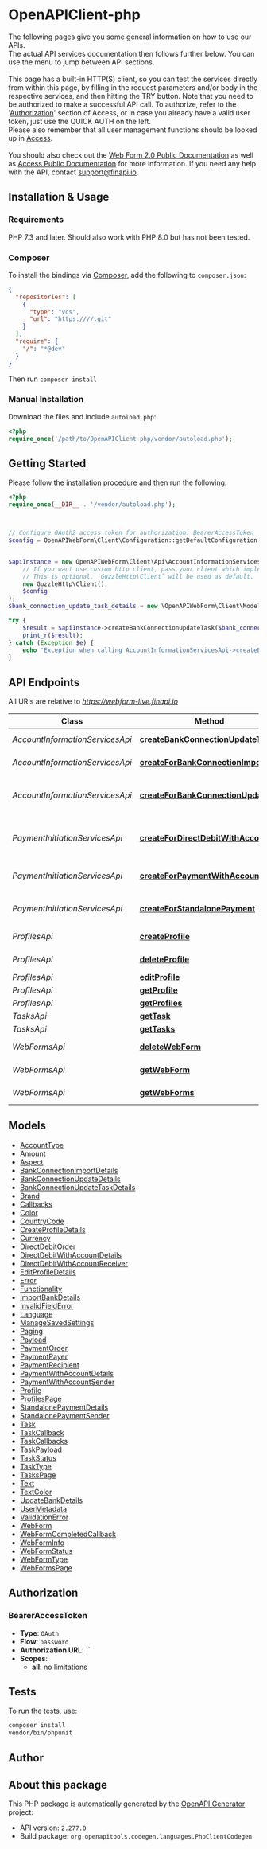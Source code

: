 # OpenAPIClient-php

The following pages give you some general information on how to use our APIs.<br/>The actual API services documentation then follows further below. You can use the menu to jump between API sections.<br/><br/>This page has a built-in HTTP(S) client, so you can test the services directly from within this page, by filling in the request parameters and/or body in the respective services, and then hitting the TRY button. Note that you need to be authorized to make a successful API call. To authorize, refer to the '<a target='_blank' href='https://docs.finapi.io/?product=access#tag--Authorization'>Authorization</a>' section of Access, or in case you already have a valid user token, just use the QUICK AUTH on the left.<br/>Please also remember that all user management functions should be looked up in <a target='_blank' href='https://docs.finapi.io/?product=access'>Access</a>.<br/><br/>You should also check out the <a target='_blank' href='https://documentation.finapi.io/webform/'>Web Form 2.0 Public Documentation</a> as well as <a target='_blank' href='https://documentation.finapi.io/access/'>Access Public Documentation</a> for more information. If you need any help with the API, contact <a href='mailto:support@finapi.io'>support@finapi.io</a>.


## Installation & Usage

### Requirements

PHP 7.3 and later.
Should also work with PHP 8.0 but has not been tested.

### Composer

To install the bindings via [Composer](https://getcomposer.org/), add the following to `composer.json`:

```json
{
  "repositories": [
    {
      "type": "vcs",
      "url": "https:////.git"
    }
  ],
  "require": {
    "/": "*@dev"
  }
}
```

Then run `composer install`

### Manual Installation

Download the files and include `autoload.php`:

```php
<?php
require_once('/path/to/OpenAPIClient-php/vendor/autoload.php');
```

## Getting Started

Please follow the [installation procedure](#installation--usage) and then run the following:

```php
<?php
require_once(__DIR__ . '/vendor/autoload.php');



// Configure OAuth2 access token for authorization: BearerAccessToken
$config = OpenAPIWebForm\Client\Configuration::getDefaultConfiguration()->setAccessToken('YOUR_ACCESS_TOKEN');


$apiInstance = new OpenAPIWebForm\Client\Api\AccountInformationServicesApi(
    // If you want use custom http client, pass your client which implements `GuzzleHttp\ClientInterface`.
    // This is optional, `GuzzleHttp\Client` will be used as default.
    new GuzzleHttp\Client(),
    $config
);
$bank_connection_update_task_details = new \OpenAPIWebForm\Client\Model\BankConnectionUpdateTaskDetails(); // \OpenAPIWebForm\Client\Model\BankConnectionUpdateTaskDetails

try {
    $result = $apiInstance->createBankConnectionUpdateTask($bank_connection_update_task_details);
    print_r($result);
} catch (Exception $e) {
    echo 'Exception when calling AccountInformationServicesApi->createBankConnectionUpdateTask: ', $e->getMessage(), PHP_EOL;
}

```

## API Endpoints

All URIs are relative to *https://webform-live.finapi.io*

Class | Method | HTTP request | Description
------------ | ------------- | ------------- | -------------
*AccountInformationServicesApi* | [**createBankConnectionUpdateTask**](docs/Api/AccountInformationServicesApi.md#createbankconnectionupdatetask) | **POST** /api/tasks/backgroundUpdate | Update a bank connection
*AccountInformationServicesApi* | [**createForBankConnectionImport**](docs/Api/AccountInformationServicesApi.md#createforbankconnectionimport) | **POST** /api/webForms/bankConnectionImport | Import a bank connection
*AccountInformationServicesApi* | [**createForBankConnectionUpdate**](docs/Api/AccountInformationServicesApi.md#createforbankconnectionupdate) | **POST** /api/webForms/bankConnectionUpdate | Update a bank connection (BETA - DEPRECATED)
*PaymentInitiationServicesApi* | [**createForDirectDebitWithAccountId**](docs/Api/PaymentInitiationServicesApi.md#createfordirectdebitwithaccountid) | **POST** /api/webForms/directDebitWithAccountId | Create a direct debit with account ID
*PaymentInitiationServicesApi* | [**createForPaymentWithAccountId**](docs/Api/PaymentInitiationServicesApi.md#createforpaymentwithaccountid) | **POST** /api/webForms/paymentWithAccountId | Create a payment with account ID
*PaymentInitiationServicesApi* | [**createForStandalonePayment**](docs/Api/PaymentInitiationServicesApi.md#createforstandalonepayment) | **POST** /api/webForms/standalonePayment | Create a standalone payment
*ProfilesApi* | [**createProfile**](docs/Api/ProfilesApi.md#createprofile) | **POST** /api/profiles | Create a profile
*ProfilesApi* | [**deleteProfile**](docs/Api/ProfilesApi.md#deleteprofile) | **DELETE** /api/profiles/{id} | Delete a profile
*ProfilesApi* | [**editProfile**](docs/Api/ProfilesApi.md#editprofile) | **PATCH** /api/profiles/{id} | Edit a profile
*ProfilesApi* | [**getProfile**](docs/Api/ProfilesApi.md#getprofile) | **GET** /api/profiles/{id} | Get a profile
*ProfilesApi* | [**getProfiles**](docs/Api/ProfilesApi.md#getprofiles) | **GET** /api/profiles | Get profiles
*TasksApi* | [**getTask**](docs/Api/TasksApi.md#gettask) | **GET** /api/tasks/{id} | Get a task
*TasksApi* | [**getTasks**](docs/Api/TasksApi.md#gettasks) | **GET** /api/tasks | Get tasks
*WebFormsApi* | [**deleteWebForm**](docs/Api/WebFormsApi.md#deletewebform) | **DELETE** /api/webForms/{id} | Delete a web form
*WebFormsApi* | [**getWebForm**](docs/Api/WebFormsApi.md#getwebform) | **GET** /api/webForms/{id} | Get a web form
*WebFormsApi* | [**getWebForms**](docs/Api/WebFormsApi.md#getwebforms) | **GET** /api/webForms | Get web forms

## Models

- [AccountType](docs/Model/AccountType.md)
- [Amount](docs/Model/Amount.md)
- [Aspect](docs/Model/Aspect.md)
- [BankConnectionImportDetails](docs/Model/BankConnectionImportDetails.md)
- [BankConnectionUpdateDetails](docs/Model/BankConnectionUpdateDetails.md)
- [BankConnectionUpdateTaskDetails](docs/Model/BankConnectionUpdateTaskDetails.md)
- [Brand](docs/Model/Brand.md)
- [Callbacks](docs/Model/Callbacks.md)
- [Color](docs/Model/Color.md)
- [CountryCode](docs/Model/CountryCode.md)
- [CreateProfileDetails](docs/Model/CreateProfileDetails.md)
- [Currency](docs/Model/Currency.md)
- [DirectDebitOrder](docs/Model/DirectDebitOrder.md)
- [DirectDebitWithAccountDetails](docs/Model/DirectDebitWithAccountDetails.md)
- [DirectDebitWithAccountReceiver](docs/Model/DirectDebitWithAccountReceiver.md)
- [EditProfileDetails](docs/Model/EditProfileDetails.md)
- [Error](docs/Model/Error.md)
- [Functionality](docs/Model/Functionality.md)
- [ImportBankDetails](docs/Model/ImportBankDetails.md)
- [InvalidFieldError](docs/Model/InvalidFieldError.md)
- [Language](docs/Model/Language.md)
- [ManageSavedSettings](docs/Model/ManageSavedSettings.md)
- [Paging](docs/Model/Paging.md)
- [Payload](docs/Model/Payload.md)
- [PaymentOrder](docs/Model/PaymentOrder.md)
- [PaymentPayer](docs/Model/PaymentPayer.md)
- [PaymentRecipient](docs/Model/PaymentRecipient.md)
- [PaymentWithAccountDetails](docs/Model/PaymentWithAccountDetails.md)
- [PaymentWithAccountSender](docs/Model/PaymentWithAccountSender.md)
- [Profile](docs/Model/Profile.md)
- [ProfilesPage](docs/Model/ProfilesPage.md)
- [StandalonePaymentDetails](docs/Model/StandalonePaymentDetails.md)
- [StandalonePaymentSender](docs/Model/StandalonePaymentSender.md)
- [Task](docs/Model/Task.md)
- [TaskCallback](docs/Model/TaskCallback.md)
- [TaskCallbacks](docs/Model/TaskCallbacks.md)
- [TaskPayload](docs/Model/TaskPayload.md)
- [TaskStatus](docs/Model/TaskStatus.md)
- [TaskType](docs/Model/TaskType.md)
- [TasksPage](docs/Model/TasksPage.md)
- [Text](docs/Model/Text.md)
- [TextColor](docs/Model/TextColor.md)
- [UpdateBankDetails](docs/Model/UpdateBankDetails.md)
- [UserMetadata](docs/Model/UserMetadata.md)
- [ValidationError](docs/Model/ValidationError.md)
- [WebForm](docs/Model/WebForm.md)
- [WebFormCompletedCallback](docs/Model/WebFormCompletedCallback.md)
- [WebFormInfo](docs/Model/WebFormInfo.md)
- [WebFormStatus](docs/Model/WebFormStatus.md)
- [WebFormType](docs/Model/WebFormType.md)
- [WebFormsPage](docs/Model/WebFormsPage.md)

## Authorization

### BearerAccessToken

- **Type**: `OAuth`
- **Flow**: `password`
- **Authorization URL**: ``
- **Scopes**: 
    - **all**: no limitations

## Tests

To run the tests, use:

```bash
composer install
vendor/bin/phpunit
```

## Author



## About this package

This PHP package is automatically generated by the [OpenAPI Generator](https://openapi-generator.tech) project:

- API version: `2.277.0`
- Build package: `org.openapitools.codegen.languages.PhpClientCodegen`
